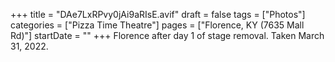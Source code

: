 +++
title = "DAe7LxRPvy0jAi9aRIsE.avif"
draft = false
tags = ["Photos"]
categories = ["Pizza Time Theatre"]
pages = ["Florence, KY (7635 Mall Rd)"]
startDate = ""
+++
Florence after day 1 of stage removal. Taken March 31, 2022.
